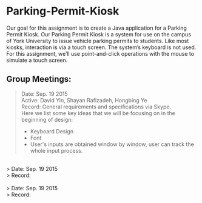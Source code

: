 # Parking-Permit-Kiosk

  Our goal for this assignment is to create a Java application for a Parking Permit Kiosk. Our Parking Permit Kiosk is a system for use on the campus of York University to issue vehicle parking permits to students. Like most kiosks, interaction is via a touch screen. The system’s keyboard is not used. For this assignment, we’ll use point-and-click operations with the mouse to simulate a touch screen.

## Group Meetings:

>  Date: Sep. 19 2015</br>
>  Active: David Yin, Shayan Rafizadeh, Hongbing Ye</br>
>  Record: General requirements and specifications via Skype.</br>
>  Here we list some key ideas that we will be focusing on in the beginning of design: </br>
>  * Keyboard Design
>  * Font 
>  * User's inputs are obtained window by window, user can track the whole input process. 

</br>
>  Date: Sep. 19 2015</br>
>  Record:   </br>


</br>
>  Date: Sep. 19 2015</br>
>  Record:   </br>

</br>

